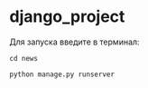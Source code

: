 # django_project

Для запуска введите в терминал:

```
cd news
```

```
python manage.py runserver
```
